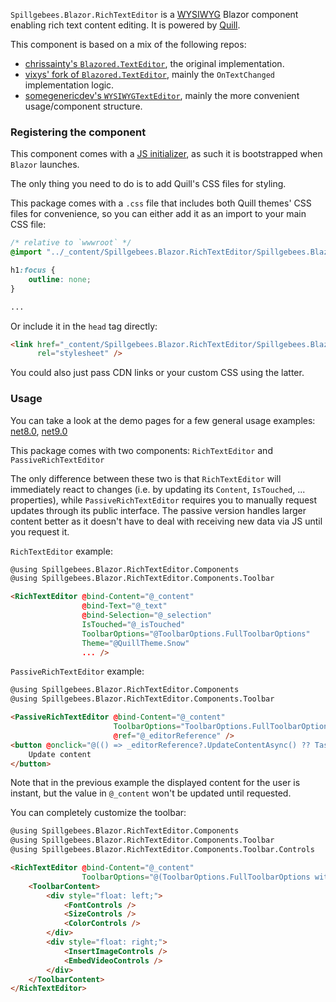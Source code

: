 `Spillgebees.Blazor.RichTextEditor` is a [WYSIWYG](https://en.wikipedia.org/wiki/WYSIWYG) Blazor component enabling rich text content editing. It is powered by [Quill](https://github.com/quilljs/quill).

This component is based on a mix of the following repos:

- [chrissainty's `Blazored.TextEditor`](https://github.com/Blazored/TextEditor), the original implementation.
- [vixys' fork of `Blazored.TextEditor`](https://github.com/Vixys/TextEditor), mainly the `OnTextChanged` implementation logic.
- [somegenericdev's `WYSIWYGTextEditor`](https://github.com/somegenericdev/WYSIWYGTextEditor), mainly the more convenient usage/component structure.

### Registering the component

This component comes with a [JS initializer](https://learn.microsoft.com/en-us/aspnet/core/blazor/fundamentals/startup?view=aspnetcore-8.0#javascript-initializers), as such it is bootstrapped when `Blazor` launches.

The only thing you need to do is to add Quill's CSS files for styling.

This package comes with a `.css` file that includes both Quill themes' CSS files for convenience, so you can either add it as an import to your main CSS file:

```css
/* relative to `wwwroot` */
@import "../_content/Spillgebees.Blazor.RichTextEditor/Spillgebees.Blazor.RichTextEditor.lib.module.css";

h1:focus {
    outline: none;
}

...
```

Or include it in the `head` tag directly:

```html
<link href="_content/Spillgebees.Blazor.RichTextEditor/Spillgebees.Blazor.RichTextEditor.lib.module.css"
      rel="stylesheet" />
```

You could also just pass CDN links or your custom CSS using the latter.

### Usage

You can take a look at the demo pages for a few general usage examples: [net8.0](https://spillgebees.github.io/Blazor.RichTextEditor/main/net8.0/), [net9.0](https://spillgebees.github.io/Blazor.RichTextEditor/main/net9.0/)

This package comes with two components: `RichTextEditor` and `PassiveRichTextEditor`

The only difference between these two is that `RichTextEditor` will immediately react to changes (i.e. by updating its `Content`, `IsTouched`, ... properties), while `PassiveRichTextEditor` requires you to manually request updates through its public interface. The passive version handles larger content better as it doesn't have to deal with receiving new data via JS until you request it.

`RichTextEditor` example:

```html
@using Spillgebees.Blazor.RichTextEditor.Components
@using Spillgebees.Blazor.RichTextEditor.Components.Toolbar

<RichTextEditor @bind-Content="@_content"
                @bind-Text="@_text"
                @bind-Selection="@_selection"
                IsTouched="@_isTouched"
                ToolbarOptions="@ToolbarOptions.FullToolbarOptions"
                Theme="@QuillTheme.Snow"
                ... />
```

`PassiveRichTextEditor` example:

```html
@using Spillgebees.Blazor.RichTextEditor.Components
@using Spillgebees.Blazor.RichTextEditor.Components.Toolbar

<PassiveRichTextEditor @bind-Content="@_content"
                       ToolbarOptions="ToolbarOptions.FullToolbarOptions"
                       @ref="@_editorReference" />
<button @onclick="@(() => _editorReference?.UpdateContentAsync() ?? Task.CompletedTask)">
    Update content
</button>
```

Note that in the previous example the displayed content for the user is instant, but the value in `@_content` won't be updated until requested.

You can completely customize the toolbar:

```html
@using Spillgebees.Blazor.RichTextEditor.Components
@using Spillgebees.Blazor.RichTextEditor.Components.Toolbar
@using Spillgebees.Blazor.RichTextEditor.Components.Toolbar.Controls

<RichTextEditor @bind-Content="@_content"
                ToolbarOptions="@(ToolbarOptions.FullToolbarOptions with { Fonts = new List<string> { "Sans Serif", "RobotoMono" } })">
    <ToolbarContent>
        <div style="float: left;">
            <FontControls />
            <SizeControls />
            <ColorControls />
        </div>
        <div style="float: right;">
            <InsertImageControls />
            <EmbedVideoControls />
        </div>
    </ToolbarContent>
</RichTextEditor>
```
